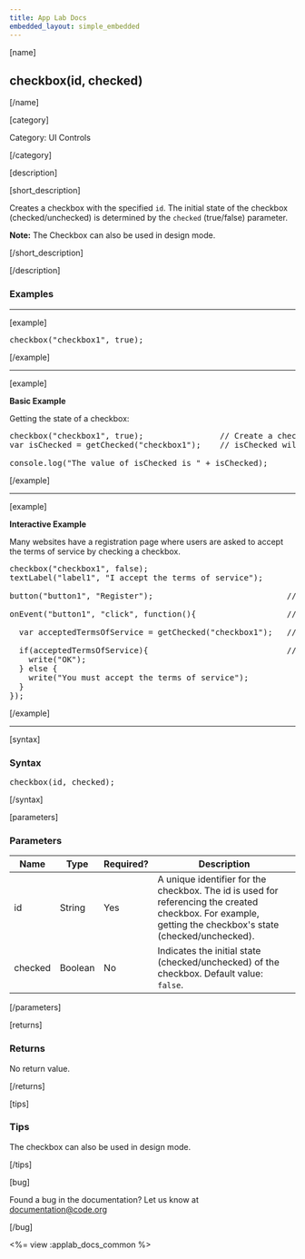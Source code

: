 ```yaml
---
title: App Lab Docs
embedded_layout: simple_embedded
---
```


[name]

## checkbox(id, checked)

[/name]


[category]

Category: UI Controls

[/category]

[description]

[short_description]

Creates a checkbox with the specified `id`.
The initial state of the checkbox (checked/unchecked) is determined by the `checked` (true/false) parameter.

**Note:** The Checkbox can also be used in design mode.

[/short_description]

[/description]

### Examples
____________________________________________________

[example]


<pre>
checkbox("checkbox1", true);
</pre>

[/example]

____________________________________________________

[example]

**Basic Example**

Getting the state of a checkbox:

<pre>
checkbox("checkbox1", true);                // Create a checked checkbox with id checkbox1
var isChecked = getChecked("checkbox1");    // isChecked will be assigned the boolean value true

console.log("The value of isChecked is " + isChecked);
</pre>

[/example]

____________________________________________________

[example]

**Interactive Example**

Many websites have a registration page where users are asked to accept the terms of service by checking a checkbox.

<pre>
checkbox("checkbox1", false);
textLabel("label1", "I accept the terms of service");

button("button1", "Register");                            // Create a "Register" button.

onEvent("button1", "click", function(){                   // Whenever the "Register" button is clicked ...

  var acceptedTermsOfService = getChecked("checkbox1");   // Get a boolean indicating whether the checkbox is checked or not.

  if(acceptedTermsOfService){                             // Based on the boolean, write a message to the screen.
    write("OK");
  } else {
    write("You must accept the terms of service");
  }
});
</pre>


[/example]

____________________________________________________


[syntax]

### Syntax
<pre>
checkbox(id, checked);
</pre>

[/syntax]

[parameters]

### Parameters

| Name  | Type | Required? | Description |
|-----------------|------|-----------|-------------|
| id | String | Yes | A unique identifier for the checkbox. The id is used for referencing the created checkbox. For example, getting the checkbox's state (checked/unchecked).  |
| checked | Boolean | No | Indicates the initial state (checked/unchecked) of the checkbox. Default value: `false`.  |

[/parameters]

[returns]

### Returns
No return value.

[/returns]

[tips]

### Tips

The checkbox can also be used in design mode.

[/tips]

[bug]

Found a bug in the documentation? Let us know at documentation@code.org

[/bug]

<%= view :applab_docs_common %>

